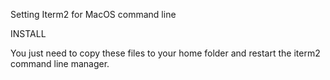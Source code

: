 Setting Iterm2 for MacOS command line

INSTALL

You just need to copy these files to your home folder and restart the iterm2 command line manager.
